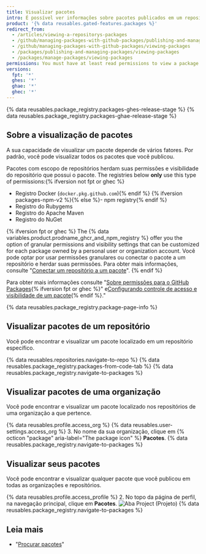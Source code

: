 ```yaml
---
title: Visualizar pacotes
intro: É possível ver informações sobre pacotes publicados em um repositório e limitar os resultados por organização ou usuário.
product: '{% data reusables.gated-features.packages %}'
redirect_from:
  - /articles/viewing-a-repositorys-packages
  - /github/managing-packages-with-github-packages/publishing-and-managing-packages/viewing-a-repositorys-packages
  - /github/managing-packages-with-github-packages/viewing-packages
  - /packages/publishing-and-managing-packages/viewing-packages
  - /packages/manage-packages/viewing-packages
permissions: You must have at least read permissions to view a package.
versions:
  fpt: '*'
  ghes: '*'
  ghae: '*'
  ghec: '*'
---
```


{% data reusables.package_registry.packages-ghes-release-stage %}
{% data reusables.package_registry.packages-ghae-release-stage %}

## Sobre a visualização de pacotes

A sua capacidade de visualizar um pacote depende de vários fatores. Por padrão, você pode visualizar todos os pacotes que você publicou.

Pacotes com escopo de repositórios herdam suas permissões e visibilidade do repositório que possui o pacote. The registries below **only** use this type of permissions:{% ifversion not fpt or ghec %}
- Registro Docker (`docker.pkg.github.com`){% endif %}
{% ifversion packages-npm-v2 %}{% else %}- npm registry{% endif %}
- Registro do Rubygems
- Registro do Apache Maven
- Registro do NuGet

{% ifversion fpt or ghec %}
The {% data variables.product.prodname_ghcr_and_npm_registry %} offer you the option of granular permissions and visibility settings that can be customized for each package owned by a personal user or organization account. Você pode optar por usar permissões granulares ou conectar o pacote a um repositório e herdar suas permissões. Para obter mais informações, consulte "[Conectar um repositório a um pacote](/packages/learn-github-packages/connecting-a-repository-to-a-package)".
{% endif %}

Para obter mais informações consulte "[Sobre permissões para o GitHub Packages](/packages/learn-github-packages/about-permissions-for-github-packages){% ifversion fpt or ghec %}" e[Configurando controle de acesso e visibilidade de um pacote](/packages/learn-github-packages/configuring-a-packages-access-control-and-visibility){% endif %}."

{% data reusables.package_registry.package-page-info %}

## Visualizar pacotes de um repositório

Você pode encontrar e visualizar um pacote localizado em um repositório específico.

{% data reusables.repositories.navigate-to-repo %}
{% data reusables.package_registry.packages-from-code-tab %}
{% data reusables.package_registry.navigate-to-packages %}

## Visualizar pacotes de uma organização

Você pode encontrar e visualizar um pacote localizado nos repositórios de uma organização a que pertence.

{% data reusables.profile.access_org %}
{% data reusables.user-settings.access_org %}
3. No nome da sua organização, clique em {% octicon "package" aria-label="The package icon" %} **Pacotes**.
{% data reusables.package_registry.navigate-to-packages %}

## Visualizar seus pacotes

Você pode encontrar e visualizar qualquer pacote que você publicou em todas as organizações e repositórios.

{% data reusables.profile.access_profile %}
2. No topo da página de perfil, na navegação principal, clique em **Pacotes**. ![Aba Project (Projeto)](/assets/images/help/package-registry/user-packages-tab.png)
{% data reusables.package_registry.navigate-to-packages %}

## Leia mais

- "[Procurar pacotes](/search-github/searching-on-github/searching-for-packages)"
